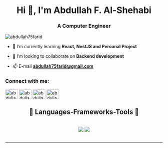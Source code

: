 <h1 align="center">Hi 👋, I'm Abdullah F. Al-Shehabi</h1>
<h3 align="center">A Computer Engineer</h3>

<p align="left"> <img src="https://komarev.com/ghpvc/?username=abdullah75farid&label=Profile%20views&color=0e75b6&style=flat" alt="abdullah75farid" /> </p>

- 🔭 I’m currently learning **React, NestJS and Personal Project**

- 👯 I’m looking to collaborate on **Backend development**

- 📫 E-mail **abdullah75farid@gmail.com**

<h3 align="left">Connect with me:</h3>
<p align="left">
<a href="https://twitter.com/abdullah_75f" target="blank" ); return false;"><img align="center" src="https://raw.githubusercontent.com/rahuldkjain/github-profile-readme-generator/master/src/images/icons/Social/twitter.svg" alt="abdullah_75f" height="30" width="40" /></a>
<a href="https://linkedin.com/in/abdullah-75f" target="_blank""><img align="center" src="https://raw.githubusercontent.com/rahuldkjain/github-profile-readme-generator/master/src/images/icons/Social/linked-in-alt.svg" alt="abdullah_75f" height="30" width="40" /></a>
<a href="https://fb.com/abdullah75f" target="_blank" ><img align="center" src="https://raw.githubusercontent.com/rahuldkjain/github-profile-readme-generator/master/src/images/icons/Social/facebook.svg" alt="abdullah_75f" height="30" width="40" /></a>
<a href="https://instagram.com/abdullah_75f" target="_blank"><img align="center" src="https://raw.githubusercontent.com/rahuldkjain/github-profile-readme-generator/master/src/images/icons/Social/instagram.svg" alt="abdullah_75f" height="30" width="40" /></a>
</p>

<h2 align="center">🧰 Languages-Frameworks-Tools 🧰</h2>
<br/>
<div align="center">
    <img src="https://skillicons.dev/icons?i=react,html,css,vscode,github,tailwind,git" />
    <img src="https://skillicons.dev/icons?i=nodejs,python,javascript,nestjs,express,mongodb,cpp,java,mysql,postgresql" /><br>
</div>

<br/>
<hr/>




<!--
**abdullah75f/abdullah75f** is a ✨ _special_ ✨ repository because its `README.md` (this file) appears on your GitHub profile.

Here are some ideas to get you started:

- 🔭 I’m currently working on ...
- 🌱 I’m currently learning ...
- 👯 I’m looking to collaborate on ...
- 🤔 I’m looking for help with ...
- 💬 Ask me about ...
- 📫 How to reach me: ...
- 😄 Pronouns: ...
- ⚡ Fun fact: ...
-->
